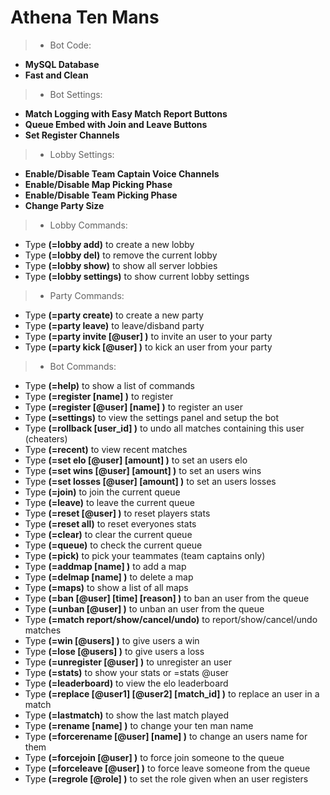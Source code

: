 # Athena Ten Mans

> - Bot Code:
- **MySQL Database**
- **Fast and Clean**

> - Bot Settings:
- **Match Logging with Easy Match Report Buttons**
- **Queue Embed with Join and Leave Buttons**
- **Set Register Channels**

> - Lobby Settings:
- **Enable/Disable Team Captain Voice Channels**
- **Enable/Disable Map Picking Phase**
- **Enable/Disable Team Picking Phase**
- **Change Party Size**

> - Lobby Commands:
- Type **(=lobby add)** to create a new lobby
- Type **(=lobby del)** to remove the current lobby
- Type **(=lobby show)** to show all server lobbies
- Type **(=lobby settings)** to show current lobby settings

> - Party Commands:
- Type **(=party create)** to create a new party
- Type **(=party leave)** to leave/disband party
- Type **(=party invite [@user] )** to invite an user to your party
- Type **(=party kick [@user] )** to kick an user from your party

> - Bot Commands:
- Type **(=help)** to show a list of commands
- Type **(=register [name] )** to register
- Type **(=register [@user] [name] )** to register an user
- Type **(=settings)** to view the settings panel and setup the bot
- Type **(=rollback [user_id] )** to undo all matches containing this user (cheaters)
- Type **(=recent)** to view recent matches
- Type **(=set elo [@user] [amount] )** to set an users elo
- Type **(=set wins [@user] [amount] )** to set an users wins
- Type **(=set losses [@user] [amount] )** to set an users losses
- Type **(=join)** to join the current queue
- Type **(=leave)** to leave the current queue
- Type **(=reset [@user] )** to reset players stats
- Type **(=reset all)** to reset everyones stats
- Type **(=clear)** to clear the current queue
- Type **(=queue)** to check the current queue
- Type **(=pick)** to pick your teammates (team captains only)
- Type **(=addmap [name] )** to add a map
- Type **(=delmap [name] )** to delete a map
- Type **(=maps)** to show a list of all maps
- Type **(=ban [@user] [time] [reason] )** to ban an user from the queue
- Type **(=unban [@user] )** to unban an user from the queue
- Type **(=match report/show/cancel/undo)** to report/show/cancel/undo matches
- Type **(=win [@users] )** to give users a win
- Type **(=lose [@users] )** to give users a loss
- Type **(=unregister [@user] )** to unregister an user
- Type **(=stats)** to show your stats or =stats @user
- Type **(=leaderboard)** to view the elo leaderboard
- Type **(=replace [@user1] [@user2] [match_id] )** to replace an user in a match
- Type **(=lastmatch)** to show the last match played
- Type **(=rename [name] )** to change your ten man name
- Type **(=forcerename [@user] [name] )** to change an users name for them
- Type **(=forcejoin [@user] )** to force join someone to the queue
- Type **(=forceleave [@user] )** to force leave someone from the queue
- Type **(=regrole [@role] )** to set the role given when an user registers 
